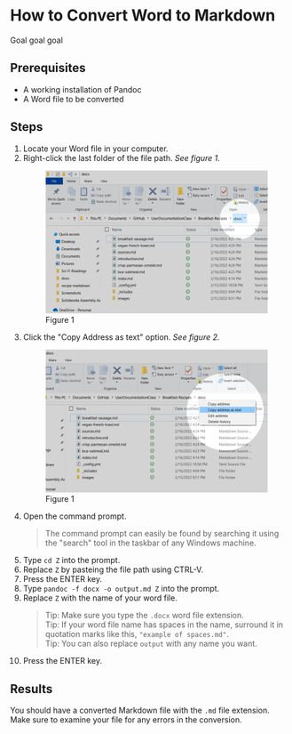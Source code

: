 # How to Convert Word to Markdown

Goal goal goal

## Prerequisites

- A working installation of Pandoc
- A Word file to be converted

## Steps

1. Locate your Word file in your computer.
1. Right-click the last folder of the file path. _See figure 1._
    <figure>
    <img src="select-last.png" alt="Picture of the end of the file path.">
    <figcaption>Figure 1</figcaption>
    </figure>
1. Click the "Copy Address as text" option. _See figure 2._
    <figure>
    <img src="copy-address.png" alt="Picture of the end of the file path.">
    <figcaption>Figure 1</figcaption>
    </figure>
1. Open the command prompt.  
    > The command prompt can easily be found by searching it using the "search" tool in the taskbar of any Windows machine.
1. Type `cd Z` into the prompt.
1. Replace `Z` by pasteing the file path using CTRL-V.
1. Press the ENTER key.
1. Type `pandoc -f docx -o output.md Z` into the prompt.
1. Replace `Z` with the name of your word file.  
    > Tip: Make sure you type the `.docx` word file extension.  
    > Tip: If your word file name has spaces in the name, surround it in quotation marks like this, `"example of spaces.md"`.  
    > Tip: You can also replace `output` with any name you want.
1. Press the ENTER key.

## Results

You should have a converted Markdown file with the `.md` file extension.  
Make sure to examine your file for any errors in the conversion.
